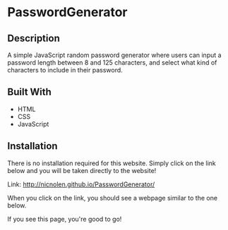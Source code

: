 # PasswordGenerator

## Description
A simple JavaScript random password generator where users can input a password length between 8 and 125 characters, and select what kind of characters to include in their password.

## Built With
* HTML
* CSS
* JavaScript

## Installation
There is no installation required for this website. Simply click on the link below and you will be taken directly to the website!   

Link: http://nicnolen.github.io/PasswordGenerator/   

When you click on the link, you should see a webpage similar to the one below.  
![]()

If you see this page, you're good to go!


